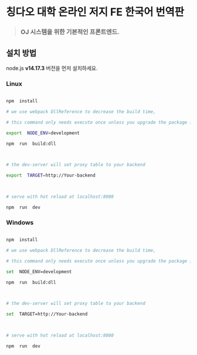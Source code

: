 # 칭다오 대학 온라인 저지 FE 한국어 번역판

  

>### OJ 시스템을 위한 기본적인 프론트엔드.

  

## 설치 방법

  

node.js **v14.17.3** 버전을 먼저 설치하세요.

  

### Linux

  

```bash

npm  install

# we use webpack DllReference to decrease the build time,

# this command only needs execute once unless you upgrade the package in build/webpack.dll.conf.js

export  NODE_ENV=development

npm  run  build:dll

  

# the dev-server will set proxy table to your backend

export  TARGET=http://Your-backend

  

# serve with hot reload at localhost:8080

npm  run  dev

```

### Windows

  

```bash

npm  install

# we use webpack DllReference to decrease the build time,

# this command only needs execute once unless you upgrade the package in build/webpack.dll.conf.js

set  NODE_ENV=development

npm  run  build:dll

  

# the dev-server will set proxy table to your backend

set  TARGET=http://Your-backend

  

# serve with hot reload at localhost:8080

npm  run  dev

```